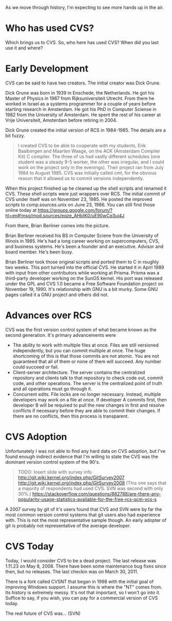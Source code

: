 As we move through history, I'm expecting to see more hands up in the air.

# Who has used CVS?
Which brings us to CVS. So, who here has used CVS? When did you last use it and where? 

# Early Development

CVS can be said to have two creators. The initial creator was Dick Grune.

Dick Grune was born in 1939 in Enschede, the Netherlands. He got his Master of Physics in 1967 from Rijksuniversiteit Utrecht. From there he worked in Israel as a systems programmer for a couple of years before starting research in Amsterdam. He got his PhD in Computer Sciense in 1982 from the University of Amsterdam. He spent the rest of his career at Vrije Universiteit, Amsterdam before retiring in 2004.

Dick Grune created the initial version of RCS in 1984-1985. The details are a bit fuzzy.

> I created CVS to be able to cooperate with my students, Erik Baalbergen and Maarten Waage, on the ACK (Amsterdam Compiler Kit) C compiler. The three of us had vastly different schedules (one student was a steady 9-5 worker, the other was irregular, and I could work on the project only in the evenings). Their project ran from July 1984 to August 1985. CVS was initially called cmt, for the obvious reason that it allowed us to commit versions independently.

When this project finished up he cleaned up the shell scripts and renamed it CVS. These shell scripts were just wrappers over RCS. The initial commit of CVS under itself was on November 23, 1985. He posted the improved scripts to comp.sources.unix on June 23, 1986. You can still find those online today at https://groups.google.com/forum/?hl=en#!msg/mod.sources/eqze_AHbIK0/uE90wCq3ui4J

From there, Brian Berliner comes into the picture.

Brian Berliner received his BS in Computer Sciene from the University of Illinois in 1985. He's had a long career working on supercomputers, CVS, and business systems. He's been a founder and an executive. Advisor and board member. He's been busy.

Brian Berliner took those original scripts and ported them to C in roughly two weeks. This port turned into the official CVS. He started it in Apirl 1989 with input from other contributors while working at Prisma. Prisma was a third-party developer working on the SunOS kernel. His port was released under the GPL and CVS 1.0 became a Free Software Foundation project on November 19, 1990. It's relationship with GNU is a bit murky. Some GNU pages called it a GNU project and others did not.

# Advances over RCS
CVS was the first version control system of what became known as the second generation. It's primary advancements were

* The ability to work with multiple files at once. Files are still versioned independently, but you can commit multiple at once. The huge shortcoming of this is that those commits are not atomic. You are not guaranteed that all of them or none of them will succeed. Any number could succeed or fail.
* Client-server architecture. The server contains the centralized repository and clients talk to that repository to check code out, commit code, and other operations. The server is the centralized point of truth and all operations must go through it.
* Concurrent edits. File locks are no longer necessary. Instead, multiple developers may work on a file at once. If developer A commits first, then developer B will be required to pull the new changes in first and resolve conflicts if necessary before they are able to commit their changes. If there are no conflicts, then this process is transparent.

# CVS Adoption
Unfortunately I was not able to find any hard data on CVS adoption, but I've found enough indirect evidence that I'm willing to state the CVS was the dominant version control system of the 90's.

> TODO: Insert slide with survey info http://git.wiki.kernel.org/index.php/GitSurvey2007
> http://git.wiki.kernel.org/index.php/GitSurvey2008 (This one says that a majority of respondents had used CVS. SVN was second with only 30%.)
> https://stackoverflow.com/questions/882788/are-there-any-popularity-usage-statistics-available-for-the-free-rcs-scm-vcs-s

A 2007 survey by git of it's users found that CVS and SVN were by far the most common version control systems that git users also had experience with. This is not the most representative sample though. An early adopter of git is probably not representative of the average developer.

# CVS Today
Today, I would consider CVS to be a dead project. The last release was 1.11.23 on May 8, 2008. There have been some maintenance bug fixes since then, but no releases. The last checkin was on March 30, 2011.

There is a fork called CVSNT that began in 1998 with the initial goal of improving Windows support. I assume this is where the "NT" comes from. Its history is extremely messy. It's not that important, so I won't go into it. Suffice to say, if you wish, you can pay for a commercial version of CVS today.

The real future of CVS was... (SVN)